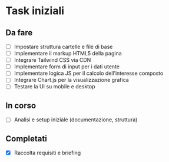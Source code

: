 # Task iniziali

## Da fare
- [ ] Impostare struttura cartelle e file di base
- [ ] Implementare il markup HTML5 della pagina
- [ ] Integrare Tailwind CSS via CDN
- [ ] Implementare form di input per i dati utente
- [ ] Implementare logica JS per il calcolo dell’interesse composto
- [ ] Integrare Chart.js per la visualizzazione grafica
- [ ] Testare la UI su mobile e desktop

## In corso
- [ ] Analisi e setup iniziale (documentazione, struttura)

## Completati
- [x] Raccolta requisiti e briefing
